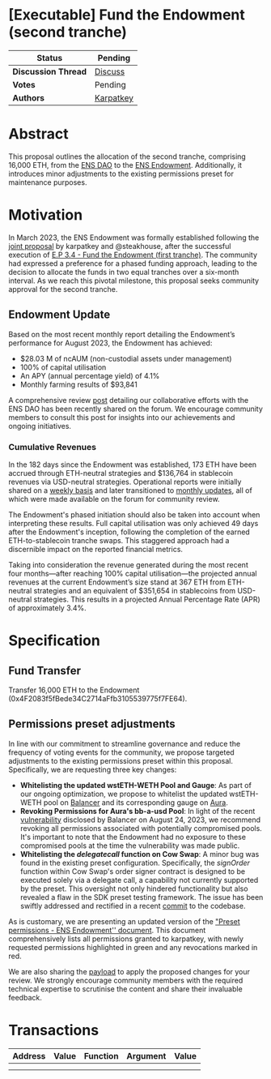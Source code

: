 # [Executable] Fund the Endowment (second tranche)

| **Status**            | Pending                                                                                                |
| --------------------- | ------------------------------------------------------------------------------------------------------ |
| **Discussion Thread** | [Discuss](https://discuss.ens.domains/t/draft-executable-fund-the-endowment-second-tranche/17743)      |
| **Votes**             | Pending                                                                                                |
| **Authors**           | [Karpatkey](https://twitter.com/karpatkey)                                                             |

# Abstract

This proposal outlines the allocation of the second tranche, comprising 16,000 ETH, from the [ENS DAO](https://etherscan.io/address/0xfe89cc7abb2c4183683ab71653c4cdc9b02d44b7) to the [ENS Endowment](https://etherscan.io/address/0x4F2083f5fBede34C2714aFfb3105539775f7FE64). Additionally, it introduces minor adjustments to the existing permissions preset for maintenance purposes.

# Motivation

In March 2023, the ENS Endowment was formally established following the [joint proposal](https://discuss.ens.domains/t/updated-endaoment-proposal-karpatkey-steakhouse-financial/14799) by karpatkey and @steakhouse, after the successful execution of [E.P 3.4 - Fund the Endowment (first tranche)](https://www.tally.xyz/gov/ens/proposal/90786656233306599444783442367171420493182391933134906270328139870999449830964). The community had expressed a preference for a phased funding approach, leading to the decision to allocate the funds in two equal tranches over a six-month interval. As we reach this pivotal milestone, this proposal seeks community approval for the second tranche.

## Endowment Update

Based on the most recent monthly report detailing the Endowment’s performance for August 2023, the Endowment has achieved:

* $28.03 M of ncAUM (non-custodial assets under management)
* 100% of capital utilisation
* An APY (annual percentage yield) of 4.1%
* Monthly farming results of $93,841

A comprehensive review [post](https://discuss.ens.domains/t/karpatkey-h1-2023-review-for-the-ens-endowment/17682) detailing our collaborative efforts with the ENS DAO has been recently shared on the forum. We encourage community members to consult this post for insights into our achievements and ongoing initiatives.

### Cumulative Revenues

In the 182 days since the Endowment was established, 173 ETH have been accrued through ETH-neutral strategies and $136,764 in stablecoin revenues via USD-neutral strategies. Operational reports were initially shared on a [weekly basis](https://discuss.ens.domains/t/endowment-weekly-reports/16665) and later transitioned to [monthly updates](https://discuss.ens.domains/t/endowment-monthly-reports/17614), all of which were made available on the forum for community review.

The Endowment's phased initiation should also be taken into account when interpreting these results. Full capital utilisation was only achieved 49 days after the Endowment's inception, following the completion of the earned ETH-to-stablecoin tranche swaps. This staggered approach had a discernible impact on the reported financial metrics.

Taking into consideration the revenue generated during the most recent four months—after reaching 100% capital utilisation—the projected annual revenues at the current Endowment’s size stand at 367 ETH from ETH-neutral strategies and an equivalent of $351,654 in stablecoins from USD-neutral strategies. This results in a projected Annual Percentage Rate (APR) of approximately 3.4%.
  
# Specification

## Fund Transfer

Transfer 16,000 ETH to the Endowment (0x4F2083f5fBede34C2714aFfb3105539775f7FE64).

## Permissions preset adjustments

In line with our commitment to streamline governance and reduce the frequency of voting events for the community, we propose targeted adjustments to the existing permissions preset within this proposal. Specifically, we are requesting three key changes:

* **Whitelisting the updated wstETH-WETH Pool and Gauge**: As part of our ongoing optimization, we propose to whitelist the updated wstETH-WETH pool on [Balancer](https://app.balancer.fi/#/ethereum/pool/0x93d199263632a4ef4bb438f1feb99e57b4b5f0bd0000000000000000000005c2) and its corresponding gauge on [Aura](https://app.aura.finance/#/1/pool/153).
* **Revoking Permissions for Aura's bb-a-usd Pool**: In light of the recent [vulnerability](https://forum.balancer.fi/t/vulnerability-found-in-some-pools/5102) disclosed by Balancer on August 24, 2023, we recommend revoking all permissions associated with potentially compromised pools. It's important to note that the Endowment had no exposure to these compromised pools at the time the vulnerability was made public.
* **Whitelisting the _delegatecall_ function on Cow Swap**: A minor bug was found in the existing preset configuration. Specifically, the _signOrder_ function within Cow Swap's order signer contract is designed to be executed solely via a delegate call, a capability not currently supported by the preset. This oversight not only hindered functionality but also revealed a flaw in the SDK preset testing framework. The issue has been swiftly addressed and rectified in a recent [commit](https://github.com/gnosis/zodiac-modifier-roles-v1/commit/c22b1fa8c10b1e3cfb2c1fceef24498c25f3ea2d) to the codebase.

As is customary, we are presenting an updated version of the ["Preset permissions - ENS Endowment'' document](https://docs.google.com/document/d/1vhws_fnbIws8EUItK14V2TVIecHdJLxKzN8Za4d5L0M/edit). This document comprehensively lists all permissions granted to karpatkey, with newly requested permissions highlighted in green and any revocations marked in red.

We are also sharing the [payload](https://gist.github.com/santinomics/bb6b345ff977e7451ff0506e253ebc4c) to apply the proposed changes for your review. We strongly encourage community members with the required technical expertise to scrutinise the content and share their invaluable feedback.

# Transactions

| Address | Value | Function | Argument | Value |
| ------- | ----- | -------- | -------- | ----- |
|         |       |          |          |       |
|         |       |          |          |       |
